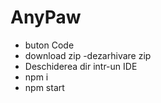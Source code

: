 # AnyPaw

- buton Code
- download zip
-dezarhivare zip
- Deschiderea dir intr-un IDE
- npm i
- npm start 
